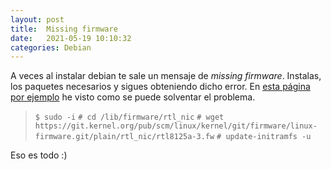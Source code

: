 ```yaml
---
layout: post
title:  Missing firmware
date:   2021-05-19 10:10:32
categories: Debian
---
```

A veces al instalar debian te sale un mensaje de *missing firmware*. Instalas, los paquetes necesarios y sigues obteniendo dicho error.
En  [esta página por ejemplo](http://forums.debian.net/viewtopic.php?f=30&t=145496) he visto como se puede solventar el problema.

>`$ sudo -i`
>`# cd /lib/firmware/rtl_nic`
>`# wget https://git.kernel.org/pub/scm/linux/kernel/git/firmware/linux-firmware.git/plain/rtl_nic/rtl8125a-3.fw`
>`# update-initramfs -u`

Eso es todo :)